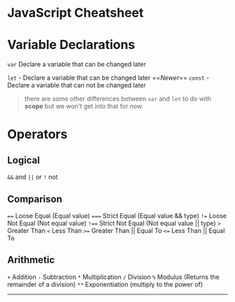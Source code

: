 # JavaScript Cheatsheet

# Variable Declarations
`var` Declare a variable that can be changed later

`let` - Declare a variable that can be changed later ==*Newer*==
`const` - Declare a variable that can not be changed later
> there are some other differences between `var` and `let` to do with **scope** but we won't get into that for now.
# Operators
## Logical
`&&` and
`||` or
`!` not

## Comparison
`==` Loose Equal (Equal value)
`===` Strict Equal (Equal value && type)
`!=` Loose Not Equal (Not equal value)
`!==` Strict Not Equal (Not equal value || type)
`>` Greater Than
`<` Less Than
`>=` Greater Than || Equal To
`<=` Less Than || Equal To

## Arithmetic 
`+` Addition
`-` Subtraction
`*` Multiplication
`/`  Division
`%` Modulus (Returns the remainder of a division)
`**` Exponentiation (multiply to the power of)
***

